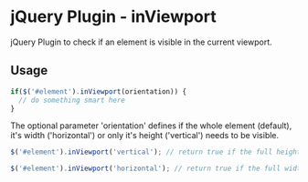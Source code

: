 jQuery Plugin - inViewport
==========================

jQuery Plugin to check if an element is visible in the current viewport.

Usage
-----

```javascript
if($('#element').inViewport(orientation)) {
  // do something smart here
}
```

The optional parameter 'orientation' defines if the whole element (default), it's width ('horizontal') or only it's height ('vertical') needs to be visible.

```javascript
$('#element').inViewport('vertical'); // return true if the full height of the element is visible
```
```javascript
$('#element').inViewport('horizontal'); // return true if the full width of the element is visible
```
